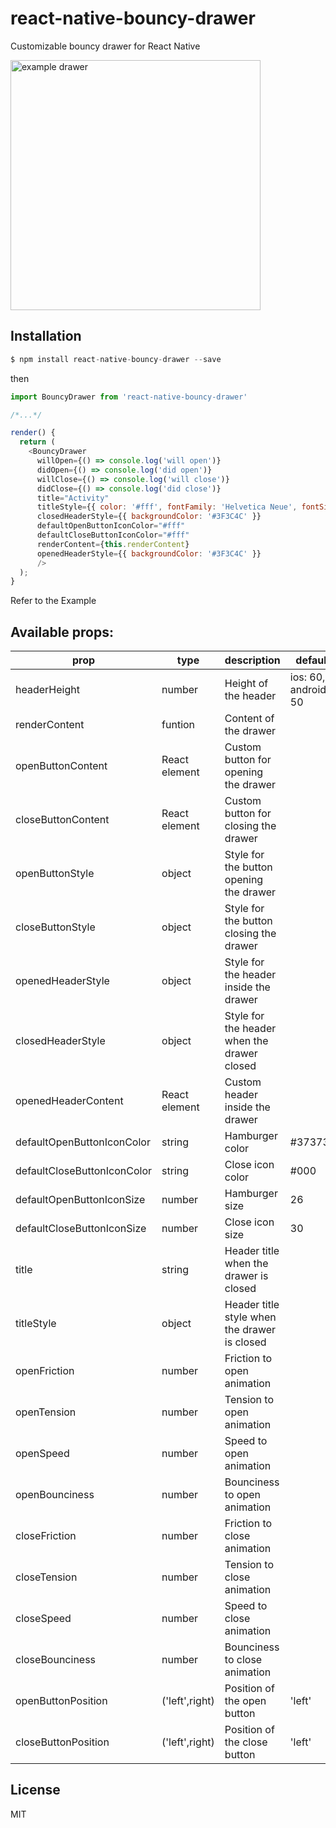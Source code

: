 # react-native-bouncy-drawer
Customizable bouncy drawer for React Native

<img src="https://github.com/SoftZen/react-native-bouncy-drawer/blob/master/resources/example.gif" alt="example drawer" width="400"/>

Installation
---
```javascript
$ npm install react-native-bouncy-drawer --save
```
then
```javascript
import BouncyDrawer from 'react-native-bouncy-drawer'

/*...*/

render() {
  return (
    <BouncyDrawer
      willOpen={() => console.log('will open')}
      didOpen={() => console.log('did open')}
      willClose={() => console.log('will close')}
      didClose={() => console.log('did close')}
      title="Activity"
      titleStyle={{ color: '#fff', fontFamily: 'Helvetica Neue', fontSize: 20, marginLeft: -3 }}
      closedHeaderStyle={{ backgroundColor: '#3F3C4C' }}
      defaultOpenButtonIconColor="#fff"
      defaultCloseButtonIconColor="#fff"
      renderContent={this.renderContent}
      openedHeaderStyle={{ backgroundColor: '#3F3C4C' }}
      />
  );
}
```
Refer to the Example


## Available props:

| prop | type | description |default|
| ------ | ------ | ------ | ------ |
|headerHeight | number |Height of the header|ios: 60, android: 50|
|renderContent|funtion|Content of the drawer|
|openButtonContent|React element|Custom button for opening the drawer|
|closeButtonContent|React element|Custom button for closing the drawer|
|openButtonStyle|object|Style for the button opening the drawer|
|closeButtonStyle|object|Style for the button closing the drawer|
|openedHeaderStyle|object|Style for the header inside the drawer|
|closedHeaderStyle|object|Style for the header when the drawer closed|
|openedHeaderContent|React element|Custom header inside the drawer|
|defaultOpenButtonIconColor|string|Hamburger color|#373737|
|defaultCloseButtonIconColor|string|Close icon color|#000|
|defaultOpenButtonIconSize|number|Hamburger size|26|
|defaultCloseButtonIconSize|number|Close icon size|30|
|title|string|Header title when the drawer is closed|
|titleStyle|object|Header title style when the drawer is closed|
|openFriction|number|Friction to open animation|
|openTension|number|Tension to open animation|
|openSpeed|number|Speed to open animation|
|openBounciness|number|Bounciness to open animation|
|closeFriction|number|Friction to close animation|
|closeTension|number|Tension to close animation|
|closeSpeed|number|Speed to close animation|
|closeBounciness|number|Bounciness to close animation|
|openButtonPosition|('left',right)|Position of the open button|'left'|
|closeButtonPosition|('left',right)|Position of the close button|'left'|


License
----

MIT
